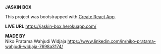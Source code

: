 **JASKIN BOX**

This project was bootstrapped with [Create React App](https://github.com/facebook/create-react-app).

**LIVE URL**
https://jaskin-box.herokuapp.com/

**MADE BY**
<br/>
Niko Pratama Wahjudi Widjaja
https://www.linkedin.com/in/niko-pratama-wahjudi-widjaja-7698a3174/
